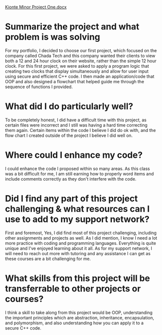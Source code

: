 [Kionte Minor Project One.docx](https://github.com/minorkionte93/Cplusplus-Program/files/12390489/Kionte.Minor.Project.One.docx)

# Summarize the project and what problem is was solving
For my portfolio, I decided to choose our first project, which focused on the company called Chada Tech and this company wanted their clients to view both a 12 and 24 hour clock on their website, rather than the simple 12 hour clock. For this first project, we were asked to apply a program logic that creating two clocks that display simultaneously and allow for user input using secure and efficient C++ code. I then made an application/code that OOP and also designed a flowchart that helped guide me through the sequence of functions I provided. 

# What did I do particularly well?
To be completely honest, I did have a difficult time with this project, as certain files were incorrect and I still was having a hard time correcting them again. Certain items within the code I believe I did do ok with, and the flow chart I created outside of the project I believe I did well on. 

# Where could I enhance my code?
I could enhance the code I proposed within so many areas. As this class was a bit difficult for me, I am still earning how to properly word items and include comments correctly as they don't interfere with the code. 

# Did I find any part of this project challenging & what resources can I use to add to my support network?
First and foremost, Yes, I did find most of this project challenging, including other assignments and projects as well. As I did mention, I know I need a lot more practice with coding and programming languages. Everything is quite unique and I've enjoyed learning about it all. As for my support network, I will need to reach out more with tutoring and any assistance I can get as these courses are a bit challenging for me. 

# What skills from this project will be transferrable to other projects or courses?
I think a skill to take along from this project would be OOP, understanding the important principles which are abstraction, inheritance, encapsulation, and polymorphism, and also understanding how you can apply it to a secure C++ code.
